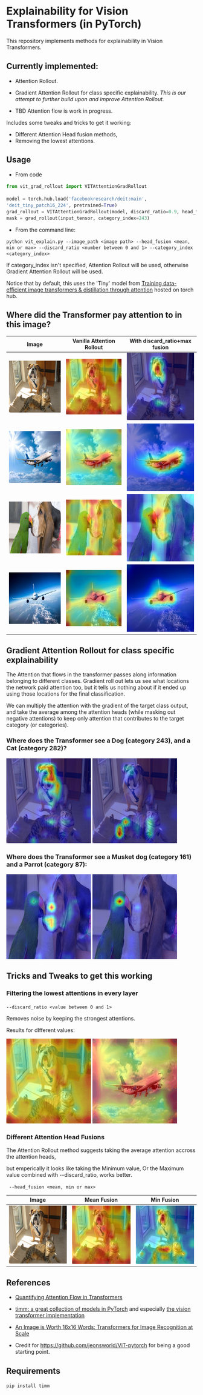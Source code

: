 # Explainability for Vision Transformers (in PyTorch)

This repository implements methods for explainability in Vision Transformers.

## Currently implemented:
- Attention Rollout.
- Gradient Attention Rollout for class specific explainability. 
*This is our attempt to further build upon and improve Attention Rollout.*

- TBD Attention flow is work in progress.

Includes some tweaks and tricks to get it working:
- Different Attention Head fusion methods, 
- Removing the lowest attentions. 


## Usage

- From code
``` python
from vit_grad_rollout import VITAttentionGradRollout

model = torch.hub.load('facebookresearch/deit:main', 
'deit_tiny_patch16_224', pretrained=True)
grad_rollout = VITAttentionGradRollout(model, discard_ratio=0.9, head_fusion='max')
mask = grad_rollout(input_tensor, category_index=243)

```

- From the command line:

```
python vit_explain.py --image_path <image path> --head_fusion <mean, min or max> --discard_ratio <number between 0 and 1> --category_index <category_index>
```
If category_index isn't specified, Attention Rollout will be used,
otherwise Gradient Attention Rollout will be used.

Notice that by default, this uses the 'Tiny' model from [Training data-efficient image transformers & distillation through attention](https://arxiv.org/abs/2012.12877)
 hosted on torch hub.

## Where did the Transformer pay attention to in this image?

| Image | Vanilla Attention Rollout  |  With discard_ratio+max fusion |
| -------------------------|-------------------------|------------------------- |
| ![](examples/both.png) | ![](examples/both_attention_rollout_0.000_mean.png) | ![](examples/both_attention_rollout_0.990_max.png)
![](examples/plane.png) | ![](examples/plane_attention_rollout_0.000_mean.png) | ![](examples/plane_attention_rollout_0.900_max.png) |
![](examples/dogbird.png) | ![](examples/dogbird_attention_rollout_0.000_mean.png) | ![](examples/dogbird_attention_rollout_0.900_max.png) |
![](examples/plane2.png) | ![](examples/plane2_attention_rollout_0.000_mean.png) | ![](examples/plane2_attention_rollout_0.900_max.png) |

## Gradient Attention Rollout for class specific explainability

The Attention that flows in the transformer passes along information belonging to different classes.
Gradient roll out lets us see what locations the network paid attention too, 
but it tells us nothing about if it ended up using those locations for the final classification.

We can multiply the attention with the gradient of the target class output, and take the average among the attention heads (while masking out negative attentions) to keep only attention that contributes to the target category (or categories).


### Where does the Transformer see a Dog (category 243), and a Cat (category 282)?
![](examples/both_grad_rollout_243_0.900_max.png) ![](examples/both_grad_rollout_282_0.900_max.png)

### Where does the Transformer see a Musket dog (category 161) and a Parrot (category 87):
![](examples/dogbird_grad_rollout_161_0.900_max.png) ![](examples/dogbird_grad_rollout_87_0.900_max.png)


## Tricks and Tweaks to get this working

### Filtering the lowest attentions in every layer

`--discard_ratio <value between 0 and 1>`

Removes noise by keeping the strongest attentions.

Results for dIfferent values:

![](examples/both_discard_ratio.gif) ![](examples/plane_discard_ratio.gif)

### Different Attention Head Fusions

The Attention Rollout method suggests taking the average attention accross the attention heads, 

but emperically it looks like taking the Minimum value, Or the Maximum value combined with --discard_ratio, works better.

` --head_fusion <mean, min or max>`

| Image | Mean Fusion  |  Min Fusion |
| -------------------------|-------------------------|------------------------- |
![](examples/both.png) | ![](examples/both_attention_rollout_0.000_mean.png) | ![](examples/both_attention_rollout_0.000_min.png)

## References
- [Quantifying Attention Flow in Transformers](https://arxiv.org/abs/2005.00928)
- [timm: a great collection of models in PyTorch](https://github.com/rwightman/pytorch-image-models)
and especially [the vision transformer implementation](https://github.com/rwightman/pytorch-image-models/blob/master/timm/models/vision_transformer.py)

- [An Image is Worth 16x16 Words: Transformers for Image Recognition at Scale](https://arxiv.org/abs/2010.11929)
- Credit for https://github.com/jeonsworld/ViT-pytorch for being a good starting point.

## Requirements
`pip install timm`